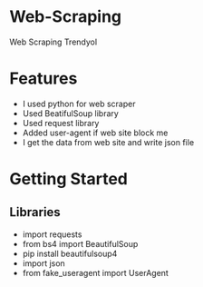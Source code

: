# Web-Scraping
Web Scraping Trendyol


#  Features

* I used python for web scraper
* Used BeatifulSoup library
* Used request library 
* Added user-agent if web site block me 
* I get the data from web site and write json file


# Getting Started
## Libraries
*  import requests
*  from bs4 import BeautifulSoup
*  pip install beautifulsoup4
*  import json
*  from fake_useragent import UserAgent
